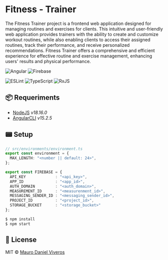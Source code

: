 # Fitness - Trainer
The Fitness Trainer project is a frontend web application designed for managing routines and exercises for clients. This intuitive and user-friendly web application provides trainers with the ability to create and customize workout routines, while also enabling clients to access their assigned routines, track their performance, and receive personalized recommendations. Fitness Trainer offers a comprehensive and efficient experience for effective routine and exercise management, enhancing users' results and physical performance.

![Angular][angular-badge]
![Firebase][firebase-badge]

![ESLint][eslint-badge]
![TypeScript][typescript-badge]
![RxJS][rxjs-badge]

## 📦 Requeriments
- [NodeJS][nodejs-link] _v18.16.0_
- [AngularCLI][angular-link] _v15.2.5_

## 📟 Setup

```typescript
// src/environments/environment.ts
export const environment = {
  MAX_LENGTH: "<number || default: 24>",
};

export const FIREBASE = {
  API_KEY             : "<api_key>",
  APP_ID              : "<app_id>",
  AUTH_DOMAIN         : "<auth_domain>",
  MEASUREMENT_ID      : "<measurenment_id>",
  MESSAGING_SENDER_ID : "<messaging_sender_id>",
  PROJECT_ID          : "<project_id>",
  STORAGE_BUCKET      : "<storage_bucket>"
};

```

```bash
$ npm install
$ npm start
```

## 📜 License
MIT © [Mauro Daniel Viveros][github-profile]

[github-profile]: https://github.com/maurodviveros
[nodejs-link]: https://nodejs.org
[angular-link]: https://angular.io
[angular-badge]: https://img.shields.io/badge/angular-%23DD0031.svg?style=for-the-badge&logo=angular&logoColor=white
[firebase-badge]: https://img.shields.io/badge/firebase-%23039BE5.svg?style=for-the-badge&logo=firebase
[eslint-badge]: https://img.shields.io/badge/ESLint-4B3263?style=for-the-badge&logo=eslint&logoColor=white
[typescript-badge]: https://img.shields.io/badge/typescript-%23007ACC.svg?style=for-the-badge&logo=typescript&logoColor=white
[rxjs-badge]: https://img.shields.io/badge/rxjs-%23B7178C.svg?style=for-the-badge&logo=reactivex&logoColor=white